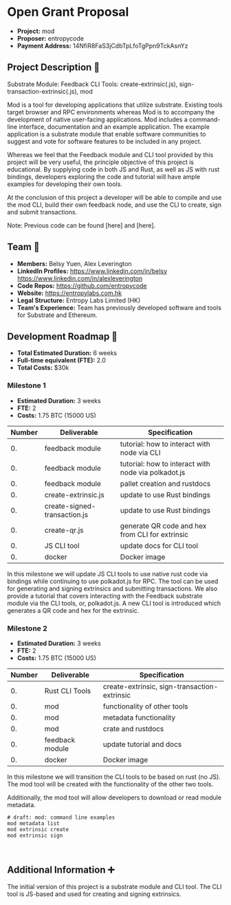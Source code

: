 # Open Grant Proposal

* **Project:** mod
* **Proposer:** entropycode
* **Payment Address:** 14NfiR8FaS3jCdbTpLfoTgPpn9TckAsnYz

## Project Description :page_facing_up: 

Substrate Module: Feedback
CLI Tools: create-extrinsic(.js), sign-transaction-extrinsic(.js), mod

Mod is a tool for developing applications that utilize substrate. Existing tools target browser and RPC environments whereas Mod is to accompany the development of native user-facing applications. Mod includes a command-line interface, documentation and an example application. The example application is a substrate module that enable software communities to suggest and vote for software features to be included in any project.

Whereas we feel that the Feedback module and CLI tool provided by this project will be very useful, the principle objective of this project is educational. By supplying code in both JS and Rust, as well as JS with rust bindings, developers exploring the code and tutorial will have ample examples for developing their own tools.

At the conclusion of this project a developer will be able to compile and use the mod CLI, build their own feedback node, and use the CLI to create, sign and submit transactions.

Note: Previous code can be found [here] and [here].

## Team :busts_in_silhouette:

* **Members:** Belsy Yuen, Alex Leverington
* **LinkedIn Profiles:** https://www.linkedin.com/in/belsy https://www.linkedin.com/in/alexleverington
* **Code Repos:** https://github.com/entropycode
* **Website:**	https://entropylabs.com.hk
* **Legal Structure:** Entropy Labs Limited (HK)
* **Team's Experience:** Team has previously developed software and tools for Substrate and Ethereum.

## Development Roadmap :nut_and_bolt: 

* **Total Estimated Duration:** 6 weeks
* **Full-time equivalent (FTE):**  2.0
* **Total Costs:** $30k

### Milestone 1

* **Estimated Duration:** 3 weeks
* **FTE:**  2
* **Costs:** 1.75 BTC (15000 US)

| Number | Deliverable | Specification | 
| ------------- | ------------- | ------------- |
| 0. | feedback module | tutorial: how to interact with node via CLI |
| 0. | feedback module | tutorial: how to interact with node via polkadot.js |
| 0. | feedback module | pallet creation and rustdocs |
| 0. | create-extrinsic.js | update to use Rust bindings |
| 0. | create-signed-transaction.js | update to use Rust bindings |
| 0. | create-qr.js | generate QR code and hex from CLI for extrinsic |
| 0. | JS CLI tool | update docs for CLI tool |
| 0. | docker | Docker image |

In this milestone we will update JS CLI tools to use native rust code via bindings while continuing to use polkadot.js for RPC. The tool can be used for generating and signing extrinsics and submitting transactions. We also provide a tutorial that covers interacting with the Feedback substrate module via the CLI tools, or, polkadot.js. A new CLI tool is introduced which generates a QR code and hex for the extrinsic.

### Milestone 2

* **Estimated Duration:** 3 weeks
* **FTE:**  2
* **Costs:** 1.75 BTC (15000 US)

| Number | Deliverable | Specification | 
| ------------- | ------------- | ------------- |
| 0. | Rust CLI Tools | create-extrinsic, sign-transaction-extrinsic |
| 0. | mod | functionality of other tools |
| 0. | mod | metadata functionality |
| 0. | mod | crate and rustdocs |
| 0. | feedback module | update tutorial and docs |
| 0. | docker | Docker image |

In this milestone we will transition the CLI tools to be based on rust (no JS). The mod tool will be created with the functionality of the other two tools.

Additionally, the mod tool will allow developers to download or read module metadata.


```
# draft: mod: command line examples
mod metadata list
mod extrinsic create
mod extrinsic sign
```

 
## Additional Information :heavy_plus_sign: 

The initial version of this project is a substrate module and CLI tool. The CLI tool is JS-based and used for creating and signing extrinsics.
